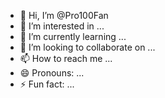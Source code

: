 - 👋 Hi, I’m @Pro100Fan
- 👀 I’m interested in ...
- 🌱 I’m currently learning ...
- 💞️ I’m looking to collaborate on ...
- 📫 How to reach me ...
- 😄 Pronouns: ...
- ⚡ Fun fact: ...

<!---
Pro100Fan/Pro100Fan is a ✨ special ✨ repository because its `README.md` (this file) appears on your GitHub profile.
You can click the Preview link to take a look at your changes.
---

